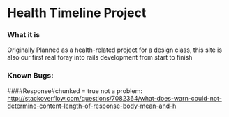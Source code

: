 # Health Timeline Project

### What it is
  Originally Planned as a health-related project for a design class,
this site is also our first real foray into rails development from
start to finish


### Known Bugs:

####Response#chunked = true
not a problem:
http://stackoverflow.com/questions/7082364/what-does-warn-could-not-determine-content-length-of-response-body-mean-and-h

